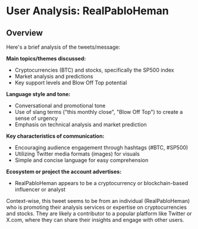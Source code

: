 # User Analysis: RealPabloHeman

## Overview

Here's a brief analysis of the tweets/message:

**Main topics/themes discussed:**

* Cryptocurrencies (BTC) and stocks, specifically the SP500 index
* Market analysis and predictions
* Key support levels and Blow Off Top potential

**Language style and tone:**

* Conversational and promotional tone
* Use of slang terms ("this monthly close", "Blow Off Top") to create a sense of urgency
* Emphasis on technical analysis and market prediction

**Key characteristics of communication:**

* Encouraging audience engagement through hashtags (#BTC, #SP500)
* Utilizing Twitter media formats (images) for visuals
* Simple and concise language for easy comprehension

**Ecosystem or project the account advertises:**

* RealPabloHeman appears to be a cryptocurrency or blockchain-based influencer or analyst

Context-wise, this tweet seems to be from an individual (RealPabloHeman) who is promoting their analysis services or expertise on cryptocurrencies and stocks. They are likely a contributor to a popular platform like Twitter or X.com, where they can share their insights and engage with other users.